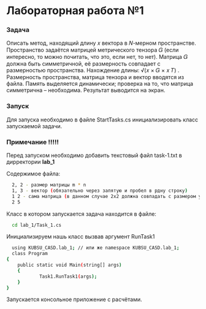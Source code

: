 
# Лабораторная работа №1

### Задача
Описать метод, находящий длину 𝑥 вектора в 𝑁-мерном пространстве. Пространство
задаётся матрицей метрического тензора 𝐺 (если интересно, то можно почитать, что это,
если нет, то нет). Матрица 𝐺 должна быть симметричной, её размерность совпадает с
размерностью пространства. Нахождение длины: √(𝑥 × 𝐺 × 𝑥 𝑇) . Размерность пространства,
матрица тензора и вектор вводятся из файла. Память выделяется динамически; проверка
на то, что матрица симметрична – необходима. Результат выводится на экран.

### Запуск

Для запуска необходимо в файле StartTasks.cs инициализировать класс запускаемой задачи.

### Примечание !!!!!

Перед запуском необходимо добавить текстовый файл task-1.txt
в дирректории **lab_1**

Содержимое файла:

```bash
  2, 2 - размер матрицы m * n
  1, 3 - вектор (обязательно через запятую и пробел в рдну строку)
  1 2 - сама матрица (в данном случае 2x2 должна совпадать с размером указанном выше)
  2 5
```
Класс в котором запускается задача находится в файле:

```bash
  cd lab_1/Task_1.cs
```

Инициализируем нашь класс вызвав аргумент RunTask1

```bash
  using KUBSU_CASD.lab_1; // или же namespace KUBSU_CASD.lab_1;
  class Program
{
    public static void Main(string[] args)
    {
            Task1.RunTask1(args);
    }
}
```

Запускается консольное приложение с расчётами.
    
